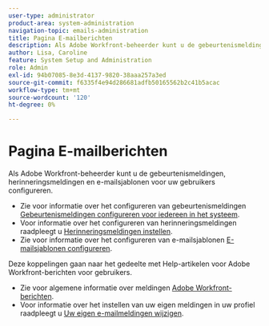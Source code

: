 ```yaml
---
user-type: administrator
product-area: system-administration
navigation-topic: emails-administration
title: Pagina E-mailberichten
description: Als Adobe Workfront-beheerder kunt u de gebeurtenismeldingen, herinneringsmeldingen en e-mailsjablonen voor uw gebruikers configureren.
author: Lisa, Caroline
feature: System Setup and Administration
role: Admin
exl-id: 94b07085-8e3d-4137-9820-38aaa257a3ed
source-git-commit: f6335f4e94d286681adfb50165562b2c41b5acac
workflow-type: tm+mt
source-wordcount: '120'
ht-degree: 0%

---
```


# Pagina E-mailberichten

Als Adobe Workfront-beheerder kunt u de gebeurtenismeldingen, herinneringsmeldingen en e-mailsjablonen voor uw gebruikers configureren.

* Zie voor informatie over het configureren van gebeurtenismeldingen [Gebeurtenismeldingen configureren voor iedereen in het systeem](../../../administration-and-setup/manage-workfront/emails/configure-event-notifications-for-everyone-in-the-system.md).
* Voor informatie over het configureren van herinneringsmeldingen raadpleegt u [Herinneringsmeldingen instellen](../../../administration-and-setup/manage-workfront/emails/set-up-reminder-notifications.md).
* Zie voor informatie over het configureren van e-mailsjablonen [E-mailsjablonen configureren](../../../administration-and-setup/manage-workfront/emails/configure-email-templates.md).

Deze koppelingen gaan naar het gedeelte met Help-artikelen voor Adobe Workfront-berichten voor gebruikers.

* Zie voor algemene informatie over meldingen [Adobe Workfront-berichten](/help/quicksilver/workfront-basics/using-notifications/event-notifications.md).
* Voor informatie over het instellen van uw eigen meldingen in uw profiel raadpleegt u [Uw eigen e-mailmeldingen wijzigen](/help/quicksilver/workfront-basics/using-notifications/activate-or-deactivate-your-own-event-notifications.md).
